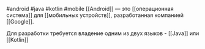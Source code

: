 #android #java #kotlin #mobile 
[[Android]] — это [[операционная система]] для [[мобильных устройств]], разработанная компанией [[Google]].

Для разработки требуется владение одним из двух языков - [[Java]] или [[Kotlin]]




